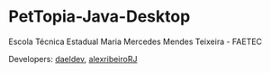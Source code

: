 # PetTopia-Java-Desktop
Escola Técnica Estadual Maria Mercedes Mendes Teixeira - FAETEC

Developers: <a href="https://github.com/daeldev">daeldev</a>, <a href="https://github.com/alexribeiroRJ">alexribeiroRJ</a>
